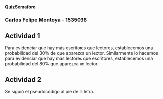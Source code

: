 #### QuizSemaforo
### Carlos Felipe Montoya - 1535038
## Actividad 1
Para evidenciar que hay más escritores que lectores, establecemos una probabilidad del 30% de que aparezca un lector. Similarmente
lo hacemos para evidenciar que hay mas lectores que escritores, establecemos una probabilidad del 80% que aparezca un lector.
## Actividad 2
Se siguió el pseudocódigo al pie de la letra.

